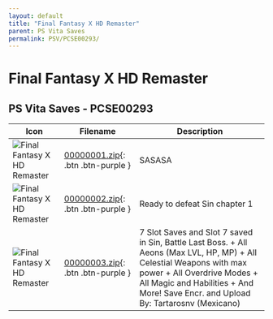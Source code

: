 ```yaml
---
layout: default
title: "Final Fantasy X HD Remaster"
parent: PS Vita Saves
permalink: PSV/PCSE00293/
---
```

# Final Fantasy X HD Remaster

## PS Vita Saves - PCSE00293

| Icon | Filename | Description |
|------|----------|-------------|
| ![Final Fantasy X HD Remaster](https://github.com/bucanero/apollo-vita/raw/main/sce_sys/icon0.png) | [00000001.zip](00000001.zip){: .btn .btn-purple } | SASASA  |
| ![Final Fantasy X HD Remaster](https://github.com/bucanero/apollo-vita/raw/main/sce_sys/icon0.png) | [00000002.zip](00000002.zip){: .btn .btn-purple } | Ready to defeat Sin chapter 1  |
| ![Final Fantasy X HD Remaster](https://github.com/bucanero/apollo-vita/raw/main/sce_sys/icon0.png) | [00000003.zip](00000003.zip){: .btn .btn-purple } | 7 Slot Saves and Slot 7 saved in Sin, Battle Last Boss. + All Aeons (Max LVL, HP, MP) + All Celestial Weapons with max power + All Overdrive Modes + All Magic and Habilities + And More! Save Encr. and Upload By: Tartarosnv (Mexicano)  |
